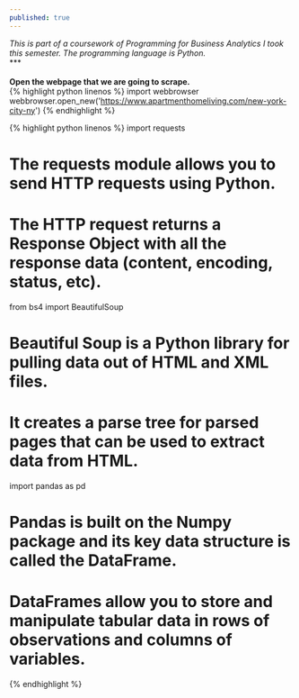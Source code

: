 ```yaml
---
published: true
---
```

_This is part of a coursework of Programming for Business Analytics I took this semester. The programming language is Python._<br>
***<br><br>
**Open the webpage that we are going to scrape.**<br>
{% highlight python linenos %}
import webbrowser
webbrowser.open_new('https://www.apartmenthomeliving.com/new-york-city-ny')
{% endhighlight %}<br>

{% highlight python linenos %}
import requests
# The requests module allows you to send HTTP requests using Python.
# The HTTP request returns a Response Object with all the response data (content, encoding, status, etc).

from bs4 import BeautifulSoup
# Beautiful Soup is a Python library for pulling data out of HTML and XML files.
# It creates a parse tree for parsed pages that can be used to extract data from HTML.

import pandas as pd
# Pandas is built on the Numpy package and its key data structure is called the DataFrame.
# DataFrames allow you to store and manipulate tabular data in rows of observations and columns of variables.
{% endhighlight %}<br>


